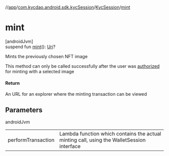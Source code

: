 //[app](../../../index.md)/[com.kycdao.android.sdk.kycSession](../index.md)/[KycSession](index.md)/[mint](mint.md)

# mint

[androidJvm]\
suspend fun [mint](mint.md)(): [Uri](https://developer.android.com/reference/kotlin/android/net/Uri.html)?

Mints the previously chosen NFT image

This method can only be called successfully after the user was [authorized](request-minting.md) for minting with a selected image

#### Return

An URL for an explorer where the minting transaction can be viewed

## Parameters

androidJvm

| | |
|---|---|
| performTransaction | Lambda function which contains the actual minting call, using the WalletSession interface |
